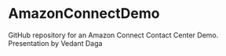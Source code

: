 # AmazonConnectDemo

GitHub repository for an Amazon Connect Contact Center Demo.
Presentation by Vedant Daga